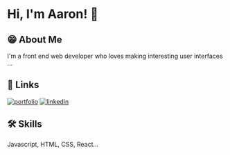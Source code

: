 
# Hi, I'm Aaron! 🚀


## 😁 About Me
I'm a front end web developer who loves making interesting user interfaces ...


## 🔗 Links
[![portfolio](https://img.shields.io/badge/my_portfolio-000?style=for-the-badge&logo=ko-fi&logoColor=white)](https://www.google.com/search?gs_ssp=eJzj4tTP1TcwzCiqrDRg9GLLSywqLckHADlzBiY&q=naruto&oq=maruto&aqs=chrome.1.69i57j46i10i433i512j0i10i512l7.7062j0j1&sourceid=chrome&ie=UTF-8)
[![linkedin](https://img.shields.io/badge/linkedin-0A66C2?style=for-the-badge&logo=linkedin&logoColor=white)](https://www.linkedin.com/in/onimisi-yusuff-b11755264/)


## 🛠 Skills
Javascript, HTML, CSS, React...

